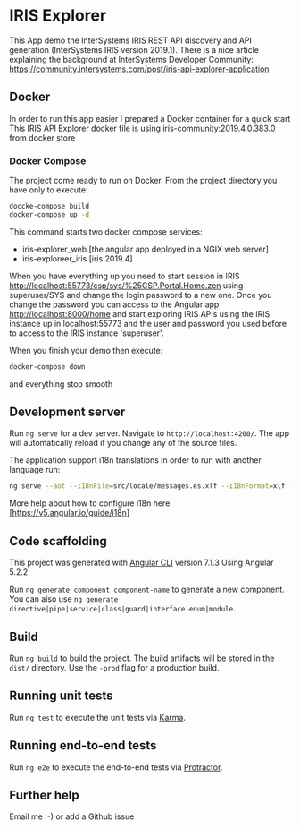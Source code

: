 # IRIS Explorer

This App demo the InterSystems IRIS REST API discovery and API generation (InterSystems IRIS version 2019.1).
There is a nice article explaining the background at InterSystems Developer Community:
<https://community.intersystems.com/post/iris-api-explorer-application>

## Docker

In order to run this app easier I prepared a Docker container for a quick start
This IRIS API Explorer docker file is using iris-community:2019.4.0.383.0 from docker store

### Docker Compose

The project come ready to run on Docker. From the project directory you have only to execute:

```bash
doccke-compose build
docker-compose up -d
```

This command starts two docker compose services:

- iris-explorer_web [the angular app deployed in a NGIX web server]
- iris-exploreer_iris [iris 2019.4]

When you have everything up you need to start session in IRIS <http://localhost:55773/csp/sys/%25CSP.Portal.Home.zen> using superuser/SYS and change the login password to a new one. Once you change the password you can access to the Angular app <http://localhost:8000/home> and start exploring IRIS APIs using the IRIS instance up in localhost:55773 and the user and password you used before to access to the IRIS instance 'superuser'.

When you finish your demo then execute:

```bash
docker-compose down
```

and everything stop smooth

## Development server

Run `ng serve` for a dev server. Navigate to `http://localhost:4200/`. The app will automatically reload if you change any of the source files.

The application support i18n translations in order to run with another language run:

```bash
ng serve --aot --i18nFile=src/locale/messages.es.xlf --i18nFormat=xlf --locale=es
```

More help about how to configure i18n here [<https://v5.angular.io/guide/i18n>]

## Code scaffolding
This project was generated with [Angular CLI](https://github.com/angular/angular-cli) version 7.1.3
Using Angular 5.2.2

Run `ng generate component component-name` to generate a new component. You can also use `ng generate directive|pipe|service|class|guard|interface|enum|module`.

## Build

Run `ng build` to build the project. The build artifacts will be stored in the `dist/` directory. Use the `-prod` flag for a production build.

## Running unit tests

Run `ng test` to execute the unit tests via [Karma](https://karma-runner.github.io).

## Running end-to-end tests

Run `ng e2e` to execute the end-to-end tests via [Protractor](http://www.protractortest.org/).

## Further help

Email me :-) or add a Github issue
